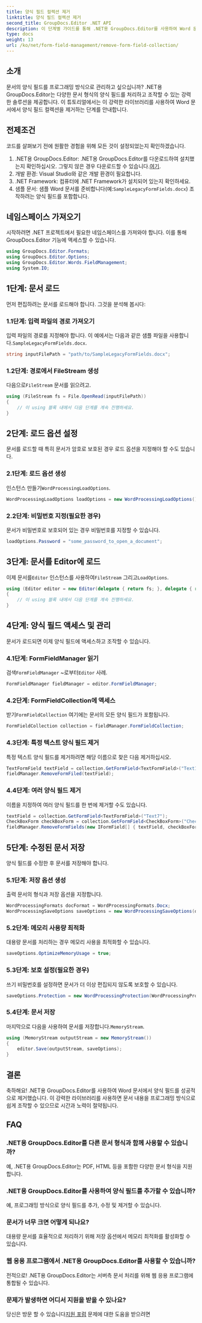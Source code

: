 ```yaml
---
title: 양식 필드 컬렉션 제거
linktitle: 양식 필드 컬렉션 제거
second_title: GroupDocs.Editor .NET API
description: 이 단계별 가이드를 통해 .NET용 GroupDocs.Editor를 사용하여 Word 문서에서 양식 필드를 제거하는 방법을 알아보세요. 개발자에게 이상적입니다.
type: docs
weight: 13
url: /ko/net/form-field-management/remove-form-field-collection/
---
```

## 소개
문서의 양식 필드를 프로그래밍 방식으로 관리하고 싶으십니까? .NET용 GroupDocs.Editor는 다양한 문서 형식의 양식 필드를 처리하고 조작할 수 있는 강력한 솔루션을 제공합니다. 이 튜토리얼에서는 이 강력한 라이브러리를 사용하여 Word 문서에서 양식 필드 컬렉션을 제거하는 단계를 안내합니다. 
## 전제조건
코드를 살펴보기 전에 원활한 경험을 위해 모든 것이 설정되었는지 확인하겠습니다.
1. .NET용 GroupDocs.Editor: .NET용 GroupDocs.Editor를 다운로드하여 설치했는지 확인하십시오. 그렇지 않은 경우 다운로드할 수 있습니다.[여기](https://releases.groupdocs.com/editor/net/).
2. 개발 환경: Visual Studio와 같은 개발 환경이 필요합니다.
3. .NET Framework: 컴퓨터에 .NET Framework가 설치되어 있는지 확인하세요.
4.  샘플 문서: 샘플 Word 문서를 준비합니다(예:`SampleLegacyFormFields.docx`) 조작하려는 양식 필드를 포함합니다.

## 네임스페이스 가져오기
시작하려면 .NET 프로젝트에서 필요한 네임스페이스를 가져와야 합니다. 이를 통해 GroupDocs.Editor 기능에 액세스할 수 있습니다.
```csharp
using GroupDocs.Editor.Formats;
using GroupDocs.Editor.Options;
using GroupDocs.Editor.Words.FieldManagement;
using System.IO;
```
## 1단계: 문서 로드
먼저 편집하려는 문서를 로드해야 합니다. 그것을 분석해 봅시다:
### 1.1단계: 입력 파일의 경로 가져오기
 입력 파일의 경로를 지정해야 합니다. 이 예에서는 다음과 같은 샘플 파일을 사용합니다.`SampleLegacyFormFields.docx`.
```csharp
string inputFilePath = "path/to/SampleLegacyFormFields.docx";
```
### 1.2단계: 경로에서 FileStream 생성
 다음으로`FileStream` 문서를 읽으려고.
```csharp
using (FileStream fs = File.OpenRead(inputFilePath))
{
    // 이 using 블록 내에서 다음 단계를 계속 진행하세요.
}
```
## 2단계: 로드 옵션 설정
문서를 로드할 때 특히 문서가 암호로 보호된 경우 로드 옵션을 지정해야 할 수도 있습니다.
### 2.1단계: 로드 옵션 생성
 인스턴스 만들기`WordProcessingLoadOptions`.
```csharp
WordProcessingLoadOptions loadOptions = new WordProcessingLoadOptions();
```
### 2.2단계: 비밀번호 지정(필요한 경우)
문서가 비밀번호로 보호되어 있는 경우 비밀번호를 지정할 수 있습니다.
```csharp
loadOptions.Password = "some_password_to_open_a_document";
```
## 3단계: 문서를 Editor에 로드
 이제 문서를`Editor` 인스턴스를 사용하여`FileStream` 그리고`LoadOptions`.
```csharp
using (Editor editor = new Editor(delegate { return fs; }, delegate { return loadOptions; }))
{
    // 이 using 블록 내에서 다음 단계를 계속 진행하세요.
}
```
## 4단계: 양식 필드 액세스 및 관리
문서가 로드되면 이제 양식 필드에 액세스하고 조작할 수 있습니다.
### 4.1단계: FormFieldManager 읽기
 검색`FormFieldManager` ~로부터`Editor` 사례.
```csharp
FormFieldManager fieldManager = editor.FormFieldManager;
```
### 4.2단계: FormFieldCollection에 액세스
 받기`FormFieldCollection` 여기에는 문서의 모든 양식 필드가 포함됩니다.
```csharp
FormFieldCollection collection = fieldManager.FormFieldCollection;
```
### 4.3단계: 특정 텍스트 양식 필드 제거
특정 텍스트 양식 필드를 제거하려면 해당 이름으로 찾은 다음 제거하십시오.
```csharp
TextFormField textField = collection.GetFormField<TextFormField>("Text1");
fieldManager.RemoveFormFiled(textField);
```
### 4.4단계: 여러 양식 필드 제거
이름을 지정하여 여러 양식 필드를 한 번에 제거할 수도 있습니다.
```csharp
textField = collection.GetFormField<TextFormField>("Text7");
CheckBoxForm checkBoxForm = collection.GetFormField<CheckBoxForm>("Check2");
fieldManager.RemoveFormFields(new IFormField[] { textField, checkBoxForm });
```
## 5단계: 수정된 문서 저장
양식 필드를 수정한 후 문서를 저장해야 합니다.
### 5.1단계: 저장 옵션 생성
출력 문서의 형식과 저장 옵션을 지정합니다.
```csharp
WordProcessingFormats docFormat = WordProcessingFormats.Docx;
WordProcessingSaveOptions saveOptions = new WordProcessingSaveOptions(docFormat);
```
### 5.2단계: 메모리 사용량 최적화
대용량 문서를 처리하는 경우 메모리 사용을 최적화할 수 있습니다.
```csharp
saveOptions.OptimizeMemoryUsage = true;
```
### 5.3단계: 보호 설정(필요한 경우)
쓰기 비밀번호를 설정하면 문서가 더 이상 편집되지 않도록 보호할 수 있습니다.
```csharp
saveOptions.Protection = new WordProcessingProtection(WordProcessingProtectionType.AllowOnlyFormFields, "write_password");
```
### 5.4단계: 문서 저장
 마지막으로 다음을 사용하여 문서를 저장합니다.`MemoryStream`.
```csharp
using (MemoryStream outputStream = new MemoryStream())
{
    editor.Save(outputStream, saveOptions);
}
```

## 결론
축하해요! .NET용 GroupDocs.Editor를 사용하여 Word 문서에서 양식 필드를 성공적으로 제거했습니다. 이 강력한 라이브러리를 사용하면 문서 내용을 프로그래밍 방식으로 쉽게 조작할 수 있으므로 시간과 노력이 절약됩니다.
## FAQ
### .NET용 GroupDocs.Editor를 다른 문서 형식과 함께 사용할 수 있습니까?
예, .NET용 GroupDocs.Editor는 PDF, HTML 등을 포함한 다양한 문서 형식을 지원합니다.
### .NET용 GroupDocs.Editor를 사용하여 양식 필드를 추가할 수 있습니까?
예, 프로그래밍 방식으로 양식 필드를 추가, 수정 및 제거할 수 있습니다.
### 문서가 너무 크면 어떻게 되나요?
대용량 문서를 효율적으로 처리하기 위해 저장 옵션에서 메모리 최적화를 활성화할 수 있습니다.
### 웹 응용 프로그램에서 .NET용 GroupDocs.Editor를 사용할 수 있습니까?
전적으로! .NET용 GroupDocs.Editor는 서버측 문서 처리를 위해 웹 응용 프로그램에 통합될 수 있습니다.
### 문제가 발생하면 어디서 지원을 받을 수 있나요?
 당신은 방문 할 수 있습니다[지원 포럼](https://forum.groupdocs.com/c/editor/20) 문제에 대한 도움을 받으려면
